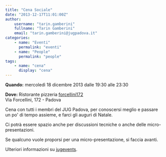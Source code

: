 ```yaml
---
title: "Cena Sociale"
date: "2013-12-17T11:01:00Z"
author:
    username: "tarin.gamberini"
    fullname: "Tarin Gamberini"
    email: "tarin.gamberini@jugpadova.it"
categories:
    - name: "Eventi"
      permalink: "eventi"
    - name: "People"
      permalink: "people"
tags:
    - name: "cena"
      display: "cena"
---
```


**Quando:** mercoledì 18 dicembre 2013 dalle 19:30 alle 23:30

**Dove:** Ristorante pizzeria
[forcellini172](http://www.forcellini172.it/)\
Via Forcellini, 172 - Padova

Cena con tutti i membri del JUG Padova, per conoscersi meglio e passare
un po' di tempo assieme, e farci gli auguri di Natale.

Ci potrà essere spazio anche per discussioni tecniche o anche delle
micro-presentazioni.

Se qualcuno vuole proporsi per una micro-presentazione, si faccia
avanti.

Ulteriori informazioni su
[jugevents](http://www.jugevents.org/jugevents/event/52996).
